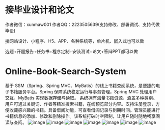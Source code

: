 # 接毕业设计和论文
作者微信：xunmaw001  作者QQ：2223505639(支持修改、部署调试、支持代做毕设)

接网站设计、小程序、H5、APP、各种系统等，单片机、嵌入式也可以做

选题+开题报告+任务书+程序定制+安装测试+论文+答辩PPT都可以做
# Online-Book-Search-System
基于 SSM（Spring、Spring MVC、MyBatis）的线上书籍查阅系统，是便捷的电子书籍服务平台。Spring 保障系统稳定运行与事务管理，Spring MVC 处理用户交互，MyBatis 实现数据存储与读取。  系统拥有海量书籍资源，涵盖多种类别。用户可通过关键词、作者等精准搜索书籍，在线预览部分内容。支持注册登录，方便收藏感兴趣的书籍。具备借阅功能，可查看借阅记录与到期时间。管理员能进行书籍信息的添加、修改和删除操作。该系统打破时空限制，让用户随时随地畅享阅读与查阅。 
![image](https://github.com/user-attachments/assets/f1b5a363-42c1-4afa-9f96-5fb105c3ebca)
![image](https://github.com/user-attachments/assets/5903d5c8-f048-4908-9651-e6471600b665)
![image](https://github.com/user-attachments/assets/57cc18c1-c374-4e08-a1ff-109f728757b0)
![image](https://github.com/user-attachments/assets/32df78d1-b48d-4db6-94ec-1564e9527101)
![image](https://github.com/user-attachments/assets/1c83e80c-5ace-4431-80bd-ee2f8a82d1e2)
![image](https://github.com/user-attachments/assets/987e80f1-a77b-48cc-84c8-6cf2caa4b316)
![image](https://github.com/user-attachments/assets/951ef313-eb31-409c-b7aa-b767fa037ed9)
